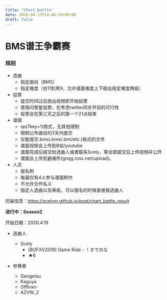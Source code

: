 ```yaml
---
title: "Chart_battle"
date: 2020-04-13T14:48:19+08:00
draft: false
---
```


# BMS谱王争霸赛
<!--more-->
### 规则
- 选曲
    - 指定曲目（BMS）
    - 指定难度（白11到黑9，允许谱面难度上下超出规定难度两级）
- 投票
    - 提交时间过后放出视频即开始投票
    - 使用问卷星投票，在考虑twitter同步开启的可行性
    - 投票会在第三天之后的第一个21点结束
- 谱面
    - sp(7key+1)格式，无其他限制
    - 限制公布曲目的3天内提交
    - 仅能提交.bms(.bme/.bml/etc.)格式的文件
    - 谱面视频会上传到B站/youtube
    - 谱面完成后提交给选曲人或者联系Scely，等全部提交后上传视频并公开
    - 谱面会上传到避难所(gnqg.rosx.net/upload)。
- 人员
    - 报名制
    - 每届仅有4人参与谱面制作
    - 不允许合作名义
    - 指定人选曲以及等级，可以报名的时候直接报选曲人


历届信息：https://scelym.github.io/post/chart_battle_result

__进行中：Season2__

开始日期：2020.4.19
- 选曲人
    - Scely
        - [BOFXV2019] Game Ride - ！すでのな
        - ★6

- 参赛者
    - Gengetsu
    - Kaguya
    - Offliner-
    - AZVW_2

<!--hide>
- 谱面视频
    - [bilibili]
    - [youtube]
- 投票
    - https://www.wjx.cn/jq/
- 下载
    - []
    - [onedrive](https://cosmiccat-my.sharepoint.com/:f:/g/personal/hakula_cosmiccat_net/Erh1uQQ8-bpDrlkbjIJSNuIBlFtc18vJaC10-3kjbdQrCw?e=c3pzP8)
